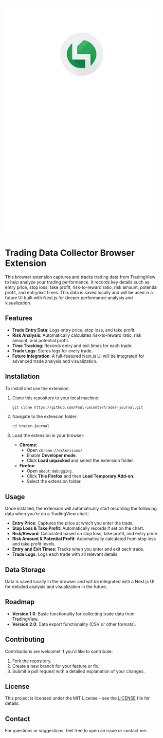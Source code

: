 ![Extension Icon](./assets/icon.png)
# Trading Data Collector Browser Extension

This browser extension captures and tracks trading data from TradingView to help analyze your trading performance. It records key details such as entry price, stop loss, take profit, risk-to-reward ratio, risk amount, potential profit, and entry/exit times. This data is saved locally and will be used in a future UI built with Next.js for deeper performance analysis and visualization.

## Features

- **Trade Entry Data**: Logs entry price, stop loss, and take profit.
- **Risk Analysis**: Automatically calculates risk-to-reward ratio, risk amount, and potential profit.
- **Time Tracking**: Records entry and exit times for each trade.
- **Trade Logs**: Stores logs for every trade.
- **Future Integration**: A full-featured Next.js UI will be integrated for advanced trade analysis and visualization.

## Installation

To install and use the extension:

1. Clone this repository to your local machine:
   ```bash
   git clone https://github.com/Paul-Lecomte/trader-journal.git
   ```

2. Navigate to the extension folder:
   ```bash
   cd trader-journal
   ```

3. Load the extension in your browser:
   - **Chrome**:
      - Open `chrome://extensions/`.
      - Enable **Developer mode**.
      - Click **Load unpacked** and select the extension folder.
   - **Firefox**:
      - Open `about:debugging`.
      - Click **This Firefox** and then **Load Temporary Add-on**.
      - Select the extension folder.

## Usage

Once installed, the extension will automatically start recording the following data when you’re on a TradingView chart:

- **Entry Price**: Captures the price at which you enter the trade.
- **Stop Loss & Take Profit**: Automatically records if set on the chart.
- **Risk/Reward**: Calculated based on stop loss, take profit, and entry price.
- **Risk Amount & Potential Profit**: Automatically calculated from stop loss and take profit levels.
- **Entry and Exit Times**: Tracks when you enter and exit each trade.
- **Trade Logs**: Logs each trade with all relevant details.

## Data Storage

Data is saved locally in the browser and will be integrated with a Next.js UI for detailed analysis and visualization in the future.

## Roadmap

- **Version 1.0**: Basic functionality for collecting trade data from TradingView.
- **Version 2.0**: Data export functionality (CSV or other formats).

## Contributing

Contributions are welcome! If you'd like to contribute:

1. Fork the repository.
2. Create a new branch for your feature or fix.
3. Submit a pull request with a detailed explanation of your changes.

## License

This project is licensed under the MIT License - see the [LICENSE](LICENSE) file for details.

## Contact

For questions or suggestions, feel free to open an issue or contact me.